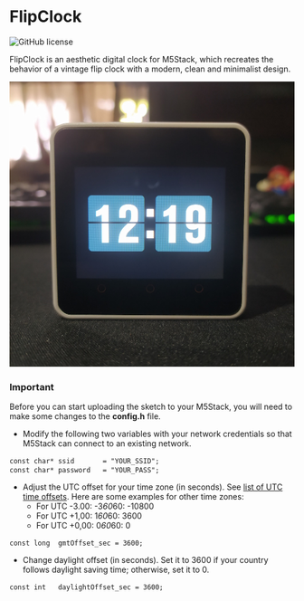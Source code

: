 # FlipClock

![GitHub license](https://img.shields.io/badge/MIT-blue?style=flat-square&label=License)

FlipClock is an aesthetic digital clock for M5Stack, which recreates the behavior of a vintage flip clock with a modern, clean and minimalist design.

![FlipClock](image/FlipClock.jpg)


### Important

Before you can start uploading the sketch to your M5Stack, you will need to make some changes to the **config.h** file.

* Modify the following two variables with your network credentials so that M5Stack can connect to an existing network.
```
const char* ssid       = "YOUR_SSID";
const char* password   = "YOUR_PASS";
```

* Adjust the UTC offset for your time zone (in seconds). See [list of UTC time offsets](https://en.wikipedia.org/wiki/List_of_UTC_offsets). Here are some examples for other time zones:
    * For UTC -3.00: -3*60*60: -10800
    * For UTC +1,00: 1*60*60: 3600
    * For UTC +0,00: 0*60*60: 0

```
const long  gmtOffset_sec = 3600;
```

* Change daylight offset (in seconds). Set it to 3600 if your country follows daylight saving time; otherwise, set it to 0.
```
const int   daylightOffset_sec = 3600;
```
